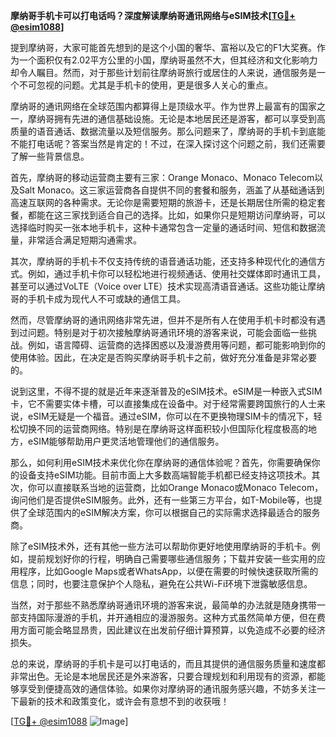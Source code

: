 **摩纳哥手机卡可以打电话吗？深度解读摩纳哥通讯网络与eSIM技术[[TG💪+ @esim1088](https://t.me/s/esim1088)]**

提到摩纳哥，大家可能首先想到的是这个小国的奢华、富裕以及它的F1大奖赛。作为一个面积仅有2.02平方公里的小国，摩纳哥虽然不大，但其经济和文化影响力却令人瞩目。然而，对于那些计划前往摩纳哥旅行或居住的人来说，通信服务是一个不可忽视的问题。尤其是手机卡的使用，更是很多人关心的重点。

摩纳哥的通讯网络在全球范围内都算得上是顶级水平。作为世界上最富有的国家之一，摩纳哥拥有先进的通信基础设施。无论是本地居民还是游客，都可以享受到高质量的语音通话、数据流量以及短信服务。那么问题来了，摩纳哥的手机卡到底能不能打电话呢？答案当然是肯定的！不过，在深入探讨这个问题之前，我们还需要了解一些背景信息。

首先，摩纳哥的移动运营商主要有三家：Orange Monaco、Monaco Telecom以及Salt Monaco。这三家运营商各自提供不同的套餐和服务，涵盖了从基础通话到高速互联网的各种需求。无论你是需要短期的旅游卡，还是长期居住所需的稳定套餐，都能在这三家找到适合自己的选择。比如，如果你只是短期访问摩纳哥，可以选择临时购买一张本地手机卡，这种卡通常包含一定量的通话时间、短信和数据流量，非常适合满足短期沟通需求。

其次，摩纳哥的手机卡不仅支持传统的语音通话功能，还支持多种现代化的通信方式。例如，通过手机卡你可以轻松地进行视频通话、使用社交媒体即时通讯工具，甚至可以通过VoLTE（Voice over LTE）技术实现高清语音通话。这些功能让摩纳哥的手机卡成为现代人不可或缺的通信工具。

然而，尽管摩纳哥的通讯网络非常先进，但并不是所有人在使用手机卡时都没有遇到过问题。特别是对于初次接触摩纳哥通讯环境的游客来说，可能会面临一些挑战。例如，语言障碍、运营商的选择困惑以及漫游费用等问题，都可能影响到你的使用体验。因此，在决定是否购买摩纳哥手机卡之前，做好充分准备是非常必要的。

说到这里，不得不提的就是近年来逐渐普及的eSIM技术。eSIM是一种嵌入式SIM卡，它不需要实体卡槽，可以直接集成在设备中。对于经常需要跨国旅行的人士来说，eSIM无疑是一个福音。通过eSIM，你可以在不更换物理SIM卡的情况下，轻松切换不同的运营商网络。特别是在摩纳哥这样面积较小但国际化程度极高的地方，eSIM能够帮助用户更灵活地管理他们的通信服务。

那么，如何利用eSIM技术来优化你在摩纳哥的通信体验呢？首先，你需要确保你的设备支持eSIM功能。目前市面上大多数高端智能手机都已经支持这项技术。其次，你可以直接联系当地的运营商，比如Orange Monaco或Monaco Telecom，询问他们是否提供eSIM服务。此外，还有一些第三方平台，如T-Mobile等，也提供了全球范围内的eSIM解决方案，你可以根据自己的实际需求选择最适合的服务商。

除了eSIM技术外，还有其他一些方法可以帮助你更好地使用摩纳哥的手机卡。例如，提前规划好你的行程，明确自己需要哪些通信服务；下载并安装一些实用的应用程序，比如Google Maps或者WhatsApp，以便在需要的时候快速获取所需的信息；同时，也要注意保护个人隐私，避免在公共Wi-Fi环境下泄露敏感信息。

当然，对于那些不熟悉摩纳哥通讯环境的游客来说，最简单的办法就是随身携带一部支持国际漫游的手机，并开通相应的漫游服务。这种方式虽然简单方便，但在费用方面可能会略显昂贵，因此建议在出发前仔细计算预算，以免造成不必要的经济损失。

总的来说，摩纳哥的手机卡是可以打电话的，而且其提供的通信服务质量和速度都非常出色。无论是本地居民还是外来游客，只要合理规划和利用现有的资源，都能够享受到便捷高效的通信体验。如果你对摩纳哥的通讯服务感兴趣，不妨多关注一下最新的技术和政策变化，或许会有意想不到的收获哦！

[[TG💪+ @esim1088](https://t.me/s/esim1088) ![Image](https://i.postimg.cc/4NQfJmqS/Snipaste-2025-05-13-00-14-12.png)]